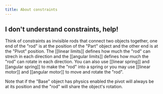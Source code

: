 ```yaml
---
title: About constraints
---
```


## I don't understand constraints, help!
Think of constraints as invisible rods that connect two objects together, one end of the "rod" is at the position of the "Part" object and the other end is at the "Pivot" position. The [[linear limits]] defines how much the "rod" can strech in each direction and the [[angular limits]] defines how much the "rod" can rotate in each direction. You can also use [[linear spring]] and [[angular spring]] to make the "rod" into a spring or you may use [[linear motor]] and [[angular motor]] to move and rotate the "rod".

Note that if the "Base" object has physics enabled the pivot will always be at its position and the "rod" will share the object's rotation.